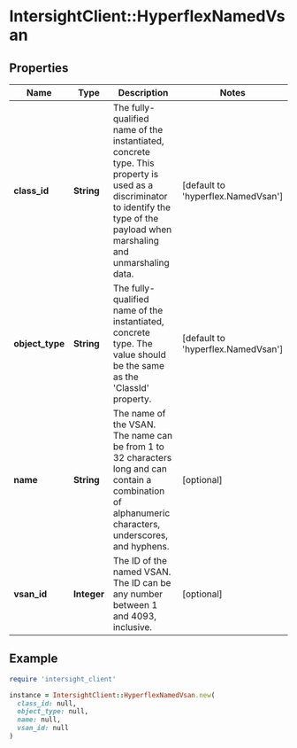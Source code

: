 # IntersightClient::HyperflexNamedVsan

## Properties

| Name | Type | Description | Notes |
| ---- | ---- | ----------- | ----- |
| **class_id** | **String** | The fully-qualified name of the instantiated, concrete type. This property is used as a discriminator to identify the type of the payload when marshaling and unmarshaling data. | [default to &#39;hyperflex.NamedVsan&#39;] |
| **object_type** | **String** | The fully-qualified name of the instantiated, concrete type. The value should be the same as the &#39;ClassId&#39; property. | [default to &#39;hyperflex.NamedVsan&#39;] |
| **name** | **String** | The name of the VSAN. The name can be from 1 to 32 characters long and can contain a combination of alphanumeric characters, underscores, and hyphens. | [optional] |
| **vsan_id** | **Integer** | The ID of the named VSAN. The ID can be any number between 1 and 4093, inclusive. | [optional] |

## Example

```ruby
require 'intersight_client'

instance = IntersightClient::HyperflexNamedVsan.new(
  class_id: null,
  object_type: null,
  name: null,
  vsan_id: null
)
```

